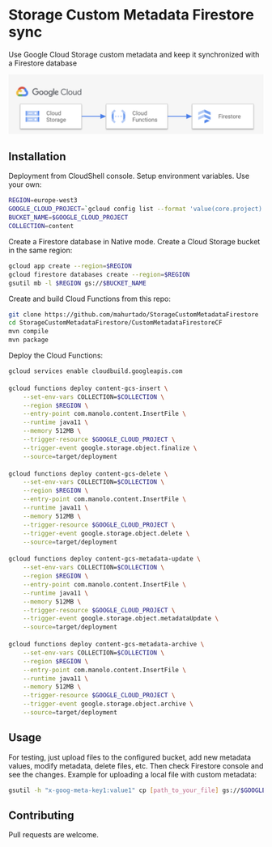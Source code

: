 # Storage Custom Metadata Firestore sync

Use Google Cloud Storage custom metadata and keep it synchronized with a Firestore database 

![Solution architecture](img/arch_gcs_firestore.jpg?raw=true)

## Installation

Deployment from CloudShell console.
Setup environment variables. Use your own:

```bash
REGION=europe-west3
GOOGLE_CLOUD_PROJECT=`gcloud config list --format 'value(core.project)'`
BUCKET_NAME=$GOOGLE_CLOUD_PROJECT
COLLECTION=content
```

Create a Firestore database in Native mode. Create a Cloud Storage bucket in the same region:

```bash
gcloud app create --region=$REGION
gcloud firestore databases create --region=$REGION
gsutil mb -l $REGION gs://$BUCKET_NAME 
```

Create and build Cloud Functions from this repo:

```bash
git clone https://github.com/mahurtado/StorageCustomMetadataFirestore
cd StorageCustomMetadataFirestore/CustomMetadataFirestoreCF
mvn compile
mvn package
```

Deploy the Cloud Functions:

```bash
gcloud services enable cloudbuild.googleapis.com
 
gcloud functions deploy content-gcs-insert \
    --set-env-vars COLLECTION=$COLLECTION \
    --region $REGION \
    --entry-point com.manolo.content.InsertFile \
    --runtime java11 \
    --memory 512MB \
    --trigger-resource $GOOGLE_CLOUD_PROJECT \
    --trigger-event google.storage.object.finalize \
    --source=target/deployment
 
gcloud functions deploy content-gcs-delete \
    --set-env-vars COLLECTION=$COLLECTION \
    --region $REGION \
    --entry-point com.manolo.content.InsertFile \
    --runtime java11 \
    --memory 512MB \
    --trigger-resource $GOOGLE_CLOUD_PROJECT \
    --trigger-event google.storage.object.delete \
    --source=target/deployment
 
gcloud functions deploy content-gcs-metadata-update \
    --set-env-vars COLLECTION=$COLLECTION \
    --region $REGION \
    --entry-point com.manolo.content.InsertFile \
    --runtime java11 \
    --memory 512MB \
    --trigger-resource $GOOGLE_CLOUD_PROJECT \
    --trigger-event google.storage.object.metadataUpdate \
    --source=target/deployment
 
gcloud functions deploy content-gcs-metadata-archive \
    --set-env-vars COLLECTION=$COLLECTION \
    --region $REGION \
    --entry-point com.manolo.content.InsertFile \
    --runtime java11 \
    --memory 512MB \
    --trigger-resource $GOOGLE_CLOUD_PROJECT \
    --trigger-event google.storage.object.archive \
    --source=target/deployment
```

## Usage

For testing, just upload files to the configured bucket, add new metadata values, modify metadata, delete files,  etc.
Then check Firestore console and see the changes. Example for uploading a local file with custom metadata:

```bash
gsutil -h "x-goog-meta-key1:value1" cp [path_to_your_file] gs://$GOOGLE_CLOUD_PROJECT
```

## Contributing
Pull requests are welcome. 